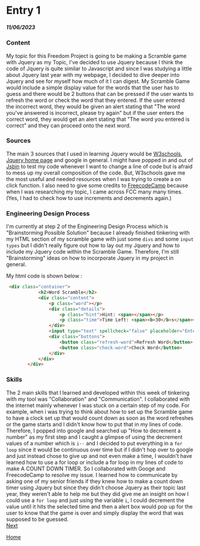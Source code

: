 # Entry 1
##### 11/06/2023

### Content
My topic for this Freedom Project is going to be making a Scramble game with Jquery as my Topic, I've decided to use Jquery because I think the code of Jquery is quite similar to Javascript and since I was studying a little about Jquery last year with my webpage, I decided to dive deeper into Jquery and see for myself how much of it I can digest. My Scramble Game would include a simple display value for the words that the user has to guess and there would be 2 buttons that can be pressed if the user wants to refresh the word or check the word that they entered. If the user entered the incorrect word, they would be given an alert stating that "The word you've answered is incorrect, please try again" but if the user enters the correct word, they would get an alert stating that "The word you entered is correct" and they can proceed onto the next word.

### Sources
The main 3 sources that I used in learning Jquery would be [W3schools](https://www.w3schools.com/jquery/default.asp), [Jquery home page](https://jquery.com/) and google in general. I might have popped in and out of [Jsbin](https://jsbin.com/?html,output) to test my code whenever I want to change a line of code but is afraid to mess up my overall composition of the code. But, W3schools gave me the most useful and needed resources when I was trying to create a on click function. I also need to give some credits to [FreecodeCamp](https://www.freecodecamp.org/) because when I was researching my topic, I came across FCC many many times. (Yes, I had to check how to use increments and decrements again.)

### Engineering Design Process
I'm currently at step 2 of the Engineering Design Process which is "Brainstorming Possible Solution" because I already finished tinkering with my HTML section of my scramble game with just some `divs` and some `input types` but I didn't really figure out how to lay out my Jquery and how to include my Jquery code within the Scramble Game. Therefore, I'm still "Brainstorming" ideas on how to incorporate Jquery in my project in general. <br>

My html code is shown below :
```html
 <div class="container">
            <h2>Word Scramble</h2>
            <div class="content">
                <p class="word"></p>
                <div class="details">
                    <p class="hint">Hint: <span></span></p>
                    <p class="time">Time Left: <span><b>30</b>s</span></p>
                </div>
                <input type="text" spellcheck="false" placeholder="Enter a valid word">
                <div class="buttons">
                    <button class="refresh-word">Refresh Word</button>
                    <button class="check-word">Check Word</button>
                </div>
            </div>
        </div>
```

### Skills
The 2 main skills that I learned and developed within this week of tinkering with my tool was "Collaboration" and "Communication". I collaborated with the internet mainly whenever I was stuck on a certain step of my code. For example, when i was trying to think about how to set up the Scramble game to have a clock set up that would count down as soon as the word refreshes or the game starts and I didn't know how to put that in my lines of code. Therefore, I popped into google and searched up "How to decrement a number" as my first step and I caught a glimpse of using the decrement values of a number which is `i--` and I decided to put everything in a `for loop` since it would be continuous over time but if I didn't hop over to google and just instead chose to give up and not even make a time, I wouldn't have learned how to use a for loop or include a for loop in my lines of code to make A COUNT DOWN TIMER. So I collaborated with Googe and FreecodeCamp to resolve my issue. I learned how to communicate by asking one of my senior friends if they knew how to make a count down timer using Jquery but since they didn't choose Jquery as their topic last year, they weren't able to help me but they did give me an insight on how I could use a `for loop` and just using the variable `i`, I could decrement the value until it hits the selected time and then a alert box would pop up for the user to know that the game is over and simply display the word that was supposed to be guessed.
<br>
[Next](entry02.md)

[Home](../README.md)

